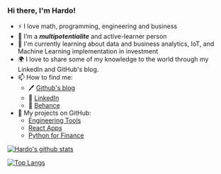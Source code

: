 ### Hi there, I'm Hardo!

- :zap: I love math, programming, engineering and business
- 🌱 I’m a ***multipotentialite*** and active-learner person
- :book: I'm currently learning about data and business analytics, IoT, and Machine Learning implementation in investment
- :earth_africa: I love to share some of my knowledge to the world through my LinkedIn and GitHub's blog.
- 📫 How to find me: 
  - :pen: [Github's blog](https://haranobuhardo.github.io/)
  - :office: [LinkedIn](https://www.linkedin.com/in/haranobuhardo/)
  - :art: [Behance](https://www.behance.net/haranobuhardo)
- :running: My projects on GitHub:
  - [Engineering Tools](https://haranobuhardo.github.io/)
  - [React Apps](https://haranobuhardo.github.io/)
  - [Python for Finance](https://haranobuhardo.github.io/)
  
 [![Hardo's github stats](https://github-readme-stats.vercel.app/api?username=haranobuhardos&count_private=true&show_icons=true&theme=radical&hide_rank=false)](https://github.com/anuraghazra/github-readme-stats)
 
 [![Top Langs](https://github-readme-stats.vercel.app/api/top-langs/?username=haranobuhardo)](https://github.com/anuraghazra/github-readme-stats)